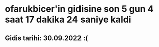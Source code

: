 # ofarukbicer'in gidisine son 5 gun 4 saat 17 dakika 24 saniye kaldi

## Gidis tarihi: 30.09.2022 :(
